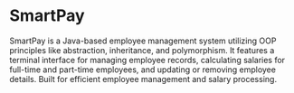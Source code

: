 # SmartPay
SmartPay is a Java-based employee management system utilizing OOP principles like abstraction, inheritance, and polymorphism. It features a terminal interface for managing employee records, calculating salaries for full-time and part-time employees, and updating or removing employee details. Built for efficient employee management and salary processing.
